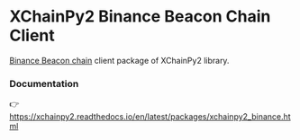 # XChainPy2 Binance Beacon Chain Client

[Binance Beacon chain](https://academy.binance.com/en/glossary/beacon-chain) client package of XChainPy2 library.

### Documentation

👉 https://xchainpy2.readthedocs.io/en/latest/packages/xchainpy2_binance.html
